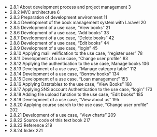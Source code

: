 * 2.8.1	About development process and project management	3
* 2.8.2	MVC architecture	6
* 2.8.3	Preparation of development environment	11
* 2.8.4	Development of the book management system with Laravel	20
* 2.8.5	Development of a use case, “View books”	21
* 2.8.6	Development of a use case, “Add books”	33
* 2.8.7	Development of a use case, “Delete books”	42
* 2.8.8	Development of a use case, “Edit books”	44
* 2.8.9	Development of a use case, “login”	45
* 2.8.10	Applying maiil velification to the use case, “register user”	78
* 2.8.11	Development of a use case, “Change user profile"	83
* 2.8.12	Applying the authentication to the use case, Manage books	106
* 2.8.13	Development of a use case, “Manage category table"	112
* 2.8.14	Development of a use case, “Borrow books"	134
* 2.8.15	Development of a use case, “Loan management”	153
* 2.8.16	Applying Datatables to the use case, “View Books”	168
* 2.8.17	Applying SNS account Authentication to the use case, “login”	173
* 2.8.18	Adding file upload function to the use case, “Edit books”	185
* 2.8.19	Development of a use case, “View about us”	195
* 2.8.20	Applying course search to the use case, “Change user profile”	202
* 2.8.21	Development of a use case, “View charts”	209
* 2.8.22	Source code of this text book	217
* 2.8.23	Reference	219
* 2.8.24	Index	221
